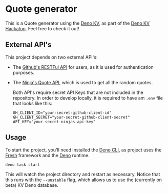 # Quote generator

This is a Quote generator using the [Deno KV](https://deno.com/kv), as part of
the [Deno KV Hackaton](https://deno.com/blog/deno-kv-hackathon). Feel free to
check it out!

## External API's

This project depends on two external API's:

- The
  [Github's RESTFul API](https://docs.github.com/en/rest/users/users?apiVersion=2022-11-28#get-the-authenticated-user)
  for users, as it is used for authentication purposes.
- The [Ninja's Quote API](https://api-ninjas.com/api/quotes), which is used to
  get all the random quotes.

  Both API's require secret API Keys that are not included in the repository. In
  order to develop locally, it is required to have am `.env` file that looks
  like this:

  ```env
  GH_CLIENT_ID="your-secret-github-client-id"
  GH_CLIENT_SECRET="your-secret-github-client-secret"
  API_KEY="your-secret-ninjas-api-key"
  ```

## Usage

To start the project, you'll need installed the
[Deno CLI](https://deno.com/manual@v1.34.2/getting_started/installation), as
project uses the [Fresh](https://fresh.deno.dev/) framework and the
[Deno](https://deno.com/runtime) runtime.

```
deno task start
```

This will watch the project directory and restart as necessary. Notice that this
runs with the `--unstable` flag, which allows us to use the (currently on beta)
KV Deno database.
